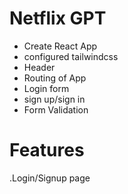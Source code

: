  # Netflix GPT

- Create React App
- configured tailwindcss
- Header
- Routing of App
- Login form
- sign up/sign in 
- Form Validation

 # Features
 
.Login/Signup page
